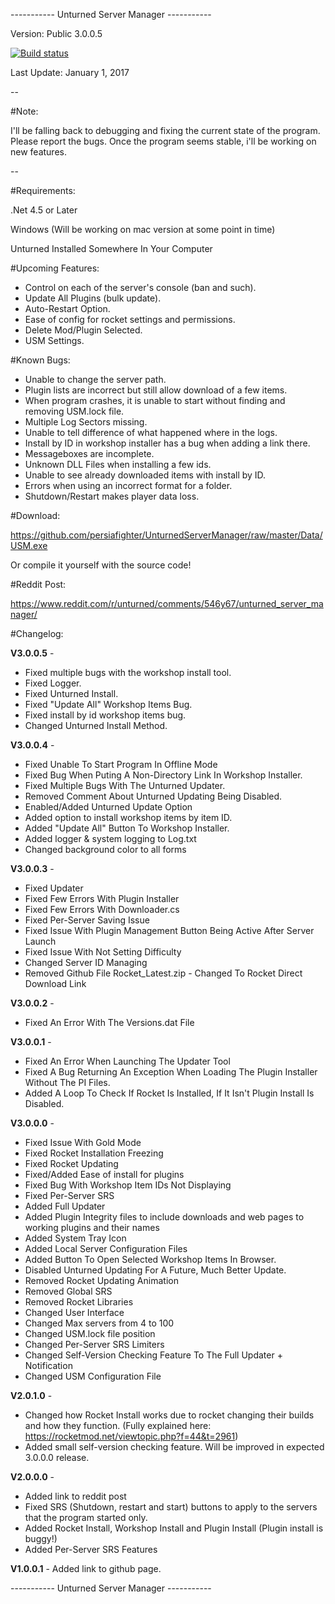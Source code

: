 ----------- Unturned Server Manager -----------

Version: Public 3.0.0.5

[![Build status](https://ci.appveyor.com/api/projects/status/lnc18aoqi6s50u2w?svg=true)]()

Last Update: January 1, 2017

--

#Note:

I'll be falling back to debugging and fixing the current state of the program. Please report the bugs. Once the program seems stable, i'll be working on new features.

--

#Requirements:

.Net 4.5 or Later

Windows (Will be working on mac version at some point in time)

Unturned Installed Somewhere In Your Computer


#Upcoming Features:

* Control on each of the server's console (ban and such).
* Update All Plugins (bulk update).
* Auto-Restart Option.
* Ease of config for rocket settings and permissions.
* Delete Mod/Plugin Selected.
* USM Settings.

#Known Bugs:

* Unable to change the server path.
* Plugin lists are incorrect but still allow download of a few items.
* When program crashes, it is unable to start without finding and removing USM.lock file.
* Multiple Log Sectors missing.
* Unable to tell difference of what happened where in the logs.
* Install by ID in workshop installer has a bug when adding a link there.
* Messageboxes are incomplete.
* Unknown DLL Files when installing a few ids.
* Unable to see already downloaded items with install by ID.
* Errors when using an incorrect format for a folder.
* Shutdown/Restart makes player data loss.

#Download:

https://github.com/persiafighter/UnturnedServerManager/raw/master/Data/USM.exe

Or compile it yourself with the source code!

#Reddit Post:

https://www.reddit.com/r/unturned/comments/546y67/unturned_server_manager/

#Changelog:

**V3.0.0.5** - 

* Fixed multiple bugs with the workshop install tool.
* Fixed Logger.
* Fixed Unturned Install.
* Fixed "Update All" Workshop Items Bug.
* Fixed install by id workshop items bug.
* Changed Unturned Install Method.

**V3.0.0.4** - 

* Fixed Unable To Start Program In Offline Mode
* Fixed Bug When Puting A Non-Directory Link In Workshop Installer.
* Fixed Multiple Bugs With The Unturned Updater.
* Removed Comment About Unturned Updating Being Disabled.
* Enabled/Added Unturned Update Option
* Added option to install workshop items by item ID.
* Added "Update All" Button To Workshop Installer.
* Added logger & system logging to Log.txt
* Changed background color to all forms	

**V3.0.0.3** - 

* Fixed Updater
* Fixed Few Errors With Plugin Installer
* Fixed Few Errors With Downloader.cs
* Fixed Per-Server Saving Issue
* Fixed Issue With Plugin Management Button Being Active After Server Launch
* Fixed Issue With Not Setting Difficulty
* Changed Server ID Managing
* Removed Github File Rocket_Latest.zip - Changed To Rocket Direct Download Link

**V3.0.0.2** - 

* Fixed An Error With The Versions.dat File

**V3.0.0.1** - 

* Fixed An Error When Launching The Updater Tool
* Fixed A Bug Returning An Exception When Loading The Plugin Installer Without The PI Files.
* Added A Loop To Check If Rocket Is Installed, If It Isn't Plugin Install Is Disabled.

**V3.0.0.0** - 

* Fixed Issue With Gold Mode
* Fixed Rocket Installation Freezing
* Fixed Rocket Updating
* Fixed/Added Ease of install for plugins
* Fixed Bug With Workshop Item IDs Not Displaying
* Fixed Per-Server SRS
* Added Full Updater
* Added Plugin Integrity files to include downloads and web pages to working plugins and their names
* Added System Tray Icon
* Added Local Server Configuration Files
* Added Button To Open Selected Workshop Items In Browser.
* Disabled Unturned Updating For A Future, Much Better Update.
* Removed Rocket Updating Animation
* Removed Global SRS
* Removed Rocket Libraries
* Changed User Interface
* Changed Max servers from 4 to 100
* Changed USM.lock file position
* Changed Per-Server SRS Limiters
* Changed Self-Version Checking Feature To The Full Updater + Notification
* Changed USM Configuration File

**V2.0.1.0** - 

* Changed how Rocket Install works due to rocket changing their builds and how they function. (Fully explained here: https://rocketmod.net/viewtopic.php?f=44&t=2961)
* Added small self-version checking feature. Will be improved in expected 3.0.0.0 release.

**V2.0.0.0** - 

* Added link to reddit post
* Fixed SRS (Shutdown, restart and start) buttons to apply to the servers that the program started only.
* Added Rocket Install, Workshop Install and Plugin Install (Plugin install is buggy!)
* Added Per-Server SRS Features

**V1.0.0.1** - Added link to github page.

----------- Unturned Server Manager -----------
